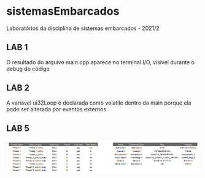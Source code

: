 # sistemasEmbarcados
Laboratórios da disciplina de sistemas embarcados - 2021/2

## LAB 1
O resultado do arquivo main.cpp aparece no terminal I/O, visível durante o debug do código

## LAB 2
A variável ui32Loop é declarada como volatile dentro da main porque ela pode ser alterada por eventos externos

## LAB 5
![alt text](Lab5/tabelasImages.png)
